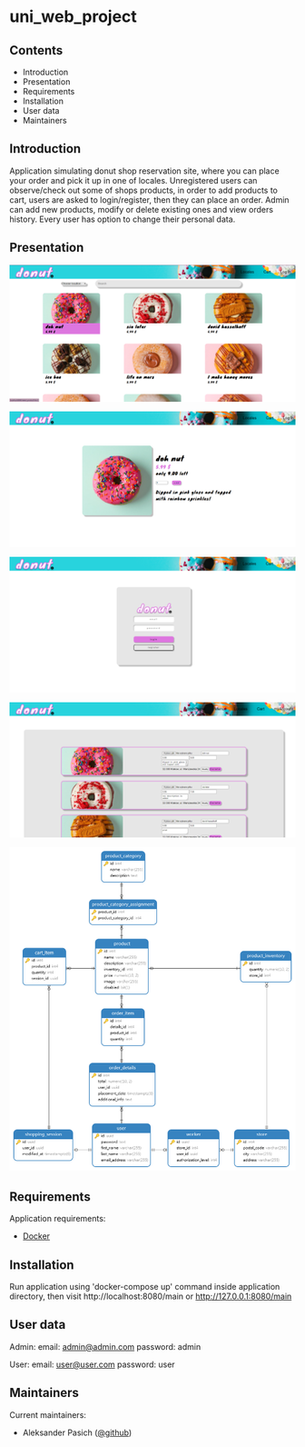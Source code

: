 # uni_web_project

## Contents

- Introduction
- Presentation
- Requirements
- Installation
- User data
- Maintainers

## Introduction

Application simulating donut shop reservation site, where you can place your order and pick it up in one of locales. 
Unregistered users can observe/check out some of shops products, in order to add products to cart, users are asked to 
login/register, then they can place an order. 
Admin can add new products, modify or delete existing ones and view orders history.
Every user has option to change their personal data.

## Presentation

![Alt text](screenshots/screen_shot_1.png)

![Alt text](screenshots/screen_shot_2.png)

![Alt text](screenshots/screen_shot_3.png)

![Alt text](screenshots/screen_shot_4.png)

![Alt text](screenshots/database_erd_no_views.png)


## Requirements

Application requirements:

- [Docker](https://www.docker.com/)

## Installation 

Run application using 'docker-compose up' command inside application directory, then
visit http://localhost:8080/main or http://127.0.0.1:8080/main

## User data

Admin: 
  email: admin@admin.com
  password: admin

User:
  email: user@user.com
  password: user

## Maintainers

Current maintainers:
- Aleksander Pasich ([@github](https://github.com/Alex555eu))
